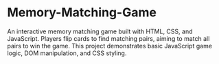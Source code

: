 # Memory-Matching-Game
An interactive memory matching game built with HTML, CSS, and JavaScript. Players flip cards to find matching pairs, aiming to match all pairs to win the game. This project demonstrates basic JavaScript game logic, DOM manipulation, and CSS styling.
